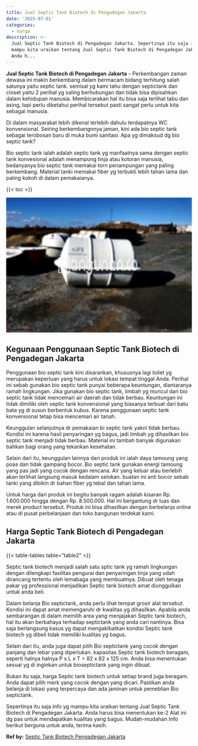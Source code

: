 ```yaml
---
title: Jual Septic Tank Biotech di Pengadegan Jakarta
date: '2025-07-01'
categories:
  - harga
description: >-
  Jual Septic Tank Biotech di Pengadegan Jakarta. Sepertinya itu saja info yg
  mampu kita uraikan tentang Jual Septic Tank Biotech di Pengadegan Jakarta.
  Anda h...
---
```


**Jual Septic Tank Biotech di Pengadegan Jakarta** – Perkembangan zaman dewasa ini makin berkembang dalam bermacam bidang terhitung salah satunya yaitu septic tank. semisal yg kami tahu dengan septictank dan closet yaitu 2 perihal yg saling berhubungan dan tidak bisa dipisahkan dalam kehidupan manusia. Membicarakan hal itu bisa saja terlihat tabu dan asing, tapi perlu diketahui perihal tersebut pasti sangat perlu untuk kita sebagai manusia.

Di dalam masyarakat lebih dikenal terlebih dahulu terdapatnya WC konvensional. Seiring berkembangnnya jaman, kini ada bio septic tank sebagai terobosan baru di muka bumi sanitasi. Apa yg dimaksud dg bio septic tank?

Bio septic tank ialah adalah septic tank yg manfaatnya sama dengan septic tank konvesional adalah menampung tinja atau kotoran manusia, bedanyanya bio septic tank memakai torn penampungan yang paling berkembang. Material tanki memakai fiber yg terbukti lebih tahan lama dan paling kokoh di dalam pemakaianya.

{{< toc >}}

![Jual Septic Tank Biotech di Pengadegan Jakarta](/images/jual-bio-septictank-06.png)

## Kegunaan Penggunaan Septic Tank Biotech di Pengadegan Jakarta

Penggunaan bio septic tank kini disarankan, khususnya lagi toilet yg merupakan keperluan yang harus untuk lokasi tempat tinggal Anda. Perihal ini sebab gunakan bio septic tank punyai beberapa keuntungan, diantaranya ramah lingkungan. Jika gunakan bio septic tank, limbah yg muncul dari bio septic tank tidak mencemari air daerah dan tidak berbau. Keuntungan ini tidak dimiliki oleh septic tank konvensional yang biasanya terbuat dari batu bata yg di susun berbentuk kubus. Karena penggunaan septic tank konvensional tetap bisa mencemari air tanah.

Keunggulan selanjutnya dr pemakaian bi septic tank yakni tidak berbau. Kondisi ini karena hasil penyaringan yg bagus, jadi limbah yg dihasilkan bio septic tank menjadi tidak berbau. Material ini tambah banyak digunakan bahkan bagi orang yang tekankan kesehatan.

Selain dari itu, keunggulan lainnya dari produk ini ialah daya tamoung yang poas dan tidak gampang bocor. Bio septic tank gunakan energi tamoung yang pas jadi yang cocok dengan rencana. Air yang keluar atau berlebih akan terlihat langsung masuk kedalam selokan. buatan ini anti bocor sebab tanki yang dibikin dr bahan fiber yg tebal dan tahan lama.

Untuk harga dari produk ini begitu banyak ragam adalah kisaran Rp. 1.600.000 hingga dengan Rp. 8.500.000. Hal ini bergantung dr luas dan merek product tersebut. Produk ini bisa dihasilkan dengan berbelanja online atau di pusat perbelanjaan dan toko bangunan terdekat kami.

## Harga Septic Tank Biotech di Pengadegan Jakarta

{{< table-tables table="table2" >}}

Septic tank biotech menjadi salah satu sptic tank yg ramah lingkungan dengan dilengkapi fasilitas pengurai dan penyaringan tinja yang udah dirancang tertentu oleh lemabaga yang membuatnya. Dibuat oleh tenaga pakar yg professional menjadikan Septic tank biotech amat diunggulkan untuk anda beli.

Dalam belanja Bio septictank, anda perlu lihat tempat grosir alat tersebut. Kondisi ini dapat amat memengaruhi dr kwalitas yg dihasilkan. Apabila anda sembarangan di dalam memilih area yang menjajakan Septic tank biotech, hal itu akan berbahaya terhadap septictank yang anda cari nantinya. Bisa saja berlangsung kasus yg dapat mengakibatkan kondisi Septic tank biotech yg dibeli tidak memiliki kualitas yg bagus.

Selain dari itu, anda juga dapat pilih Bio septictank yang cocok dengan panjang dan lebar yang diperlukan. kapasitas Septic tank biotech beragam, seperti halnya halnya P x L x T = 82 x 82 x 125 cm. Anda bisa menentukan sesuai yg di inginkan untuk bioseptictank yang ingin dibuat.

Bukan itu saja, harga Septic tank biotech untuk setiap brand juga beragam. Anda dapat pilih merk yang cocok dengan yang dicari. Pastikan anda belanja di lokasi yang terpercaya dan ada jaminan untuk pemeblian Bio septictank.

Sepertinya itu saja info yg mampu kita uraikan tentang Jual Septic Tank Biotech di Pengadegan Jakarta. Anda harus bisa menentukan ke-2 Alat ini dg pas untuk mendapatkan kualitas yang bagus. Mudah-mudahan Info berikut berguna untuk anda, terima kasih.

**Ref by:** [Septic Tank Biotech Pengadegan Jakarta](https://id.wikipedia.org/wiki/Septic)
